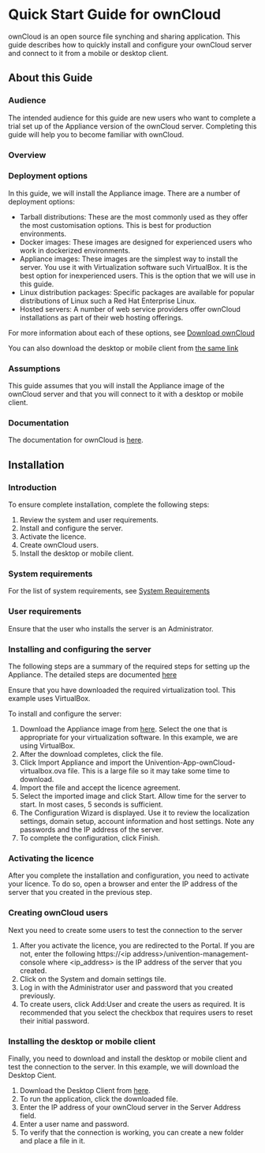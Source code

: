 # Quick Start Guide for ownCloud

ownCloud is an open source file synching and sharing application. This guide describes how to quickly install and configure your ownCloud server and connect to it from a mobile or desktop client. 

## About this Guide

### Audience

The intended audience for this guide are new users who want to complete a trial set up of the Appliance version of the ownCloud server. Completing this guide will help you to become familiar with ownCloud. 

### Overview

### Deployment options

In this guide, we will install the Appliance image. There are a number of deployment options:

+ Tarball distributions: These are the most commonly used as they offer the most customisation options. This is best for production environments.
+ Docker images: These images are designed for experienced users who work in dockerized environments.
+ Appliance images: These images are the simplest way to install the server. You use it with Virtualization software such VirtualBox. It is the best option for inexperienced users. This is the option that we will use in this guide.
+ Linux distribution packages: Specific packages are available for popular distributions of Linux such a Red Hat Enterprise Linux. 
+ Hosted servers: A number of web service providers offer ownCloud installations as part of their web hosting offerings. 
 
For more information about each of these options, see [Download ownCloud](https://ownCloud.org/download/#ownCloud-server-tar-ball)

You can also download the desktop or mobile client from [the same link](https://ownCloud.org/download/#ownCloud-server-tar-ball)

### Assumptions

This guide assumes that you will install the Appliance image of the ownCloud server and that you will connect to it with a desktop or mobile client. 

### Documentation
The documentation for ownCloud is [here](https://doc.owncloud.com/server/).

## Installation

### Introduction

To ensure complete installation, complete the following steps:

1. Review the system and user requirements.
2. Install and configure the server.
3. Activate the licence.
4. Create ownCloud users.
5. Install the desktop or mobile client.


### System requirements

For the list of system requirements, see [System Requirements](https://doc.ownCloud.com/server/admin_manual/installation/system_requirements.html) 

### User requirements

Ensure that the user who installs the server is an Administrator. 

### Installing and configuring the server

The following steps are a summary of the required steps for setting up the Appliance. The detailed steps are documented [here](https://doc.ownCloud.com/server/admin_manual/appliance/installation.html) 

Ensure that you have downloaded the required virtualization tool. This example uses VirtualBox.  

To install and configure the server: 

1. Download the Appliance image from [here](https://ownCloud.org/download/#ownCloud-server-tar-ball). Select the one that is appropriate for your virtualization software. In this example, we are using VirtualBox.
2. After the download completes, click the file.
3. Click Import Appliance and import the Univention-App-ownCloud-virtualbox.ova file. This is a large file so it may take some time to download. 
4. Import the file and accept the licence agreement. 
5. Select the imported image and click Start. Allow time for the server to start. In most cases, 5 seconds is sufficient. 
6. The Configuration Wizard is displayed. Use it to review the localization settings, domain setup, account information and host settings. Note any passwords and the IP address of the server. 
7. To complete the configuration, click Finish. 

### Activating the licence

After you complete the installation and configuration, you need to activate your licence. To do so, open a browser and enter the IP address of the server that you created in the previous step.

### Creating ownCloud users

Next you need to create some users to test the connection to the server

1. After you activate the licence, you are redirected to the Portal. If you are not, enter the following https://\<ip address>/univention-management-console where \<ip_address> is the IP address of the server that you created.
2. Click on the System and domain settings tile. 
3. Log in with the Administrator user and password that you created previously. 
4. To create users, click Add:User and create the users as required. It is recommended that you select the checkbox that requires users to reset their initial password.

### Installing the desktop or mobile client

Finally, you need to download and install the desktop or mobile client and test the connection to the server. In this example, we will download the Desktop Cient. 
1. Download the Desktop Client from [here](https://ownCloud.org/download/#ownCloud-server-tar-ball).
2. To run the application, click the downloaded file. 
3. Enter the IP address of your ownCloud server in the Server Address field. 
4. Enter a user name and password. 
5. To verify that the connection is working, you can create a new folder and place a file in it. 
